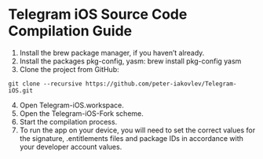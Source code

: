 # Telegram iOS Source Code Compilation Guide

1. Install the brew package manager, if you haven’t already.
2. Install the packages pkg-config, yasm:
brew install pkg-config yasm
3. Clone the project from GitHub:

```
git clone --recursive https://github.com/peter-iakovlev/Telegram-iOS.git
```
4. Open Telegram-iOS.workspace.
5. Open the Telegram-iOS-Fork scheme.
6. Start the compilation process.
7. To run the app on your device, you will need to set the correct values for the signature, .entitlements files and package IDs in accordance with your developer account values.
